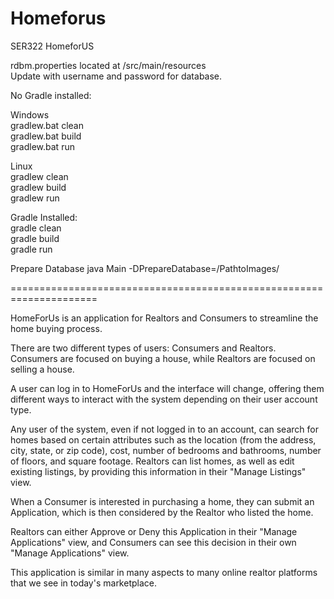 # Homeforus
SER322 HomeforUS<br />

rdbm.properties located at /src/main/resources<br /> 
Update with username and password for database.<br />

No Gradle installed:<br />

Windows<br />
gradlew.bat clean<br />
gradlew.bat build<br />
gradlew.bat run<br />

Linux<br />
gradlew clean<br />
gradlew build<br />
gradlew run<br />

Gradle Installed:<br />
gradle clean<br />
gradle build<br />
gradle run<br />

Prepare Database
java Main -DPrepareDatabase=/PathtoImages/

=====================================================================

HomeForUs is an application for Realtors and Consumers to streamline the home buying process.

There are two different types of users: Consumers and Realtors. Consumers are focused on buying a house, while Realtors are focused on selling a house. 

A user can log in to HomeForUs and the interface will change, offering them different ways to interact with the system depending on their user account type.

Any user of the system, even if not logged in to an account, can search for homes based on certain attributes such as the location (from the address, city, state, or zip code), cost, number of bedrooms and bathrooms, number of floors, and square footage. Realtors can list homes, as well as edit existing listings, by providing this information in their "Manage Listings" view.

When a Consumer is interested in purchasing a home, they can submit an Application, which is then considered by the Realtor who listed the home. 

Realtors can either Approve or Deny this Application in their "Manage Applications" view, and Consumers can see this decision in their own "Manage Applications" view.

This application is similar in many aspects to many online realtor platforms that we see in today's marketplace. 
